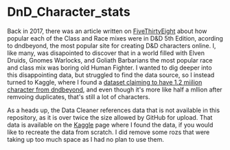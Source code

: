 # DnD_Character_stats

Back in 2017, there was an article written on [FiveThirtyEight](https://fivethirtyeight.com/features/is-your-dd-character-rare/) about how popular each of the Class and Race mixes were in D&D 5th Edition, acording to dndbeyond, the most popular site for creating D&D characters online. I, like many, was disapointed to discover that in a world filled with Elven Druids, Gnomes Warlocks, and Goliath Barbarians the most popular race and class mix was boring old Human Fighter. I wanted to dig deeper into this disappointing data, but struggled to find the data source, so I instead turned to Kaggle, where I found a [dataset claiming to have 1.2 miilion character from dndbeyond](https://www.kaggle.com/datasets/maximebonnin/dnd-characters-test), and even though it's more like half a mllion after remvoing duplicates, that's still a lot of characters.



As a heads up, the Data Cleaner references data that is not available in this repository, as it is over twice the size allowed by GitHub for upload.
That data is available on the [Kaggle](https://www.kaggle.com/datasets/maximebonnin/dnd-characters-test) page where I found the data, if you would like to recreate the data from scratch. I did remove some rozs that were taking up too much space as I had no plan to use them. 
